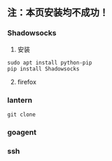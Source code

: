 ## 注：本页安装均不成功！
### Shadowsocks
1. 安装
```
sudo apt install python-pip
pip install Shadowsocks
```
2. firefox


### lantern
  ```
  git clone
  ```
### goagent

### ssh
